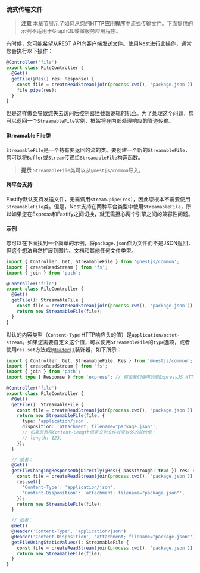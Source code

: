 ### 流式传输文件

> **注意** 本章节展示了如何从您的**HTTP应用程序**中流式传输文件。下面提供的示例不适用于GraphQL或微服务应用程序。

有时候，您可能希望从REST API向客户端发送文件。使用Nest进行此操作，通常您会执行以下操作：

```ts
@Controller('file')
export class FileController {
  @Get()
  getFile(@Res() res: Response) {
    const file = createReadStream(join(process.cwd(), 'package.json'));
    file.pipe(res);
  }
}
```

但是这样做会导致您失去访问后控制器拦截器逻辑的机会。为了处理这个问题，您可以返回一个`StreamableFile`实例，框架将在内部处理响应的管道传输。

#### Streamable File类

`StreamableFile`是一个持有要返回的流的类。要创建一个新的`StreamableFile`，您可以将`Buffer`或`Stream`传递给`StreamableFile`构造函数。

> **提示** `StreamableFile`类可以从`@nestjs/common`导入。

#### 跨平台支持

Fastify默认支持发送文件，无需调用`stream.pipe(res)`，因此您根本不需要使用`StreamableFile`类。但是，Nest支持在两种平台类型中使用`StreamableFile`，所以如果您在Express和Fastify之间切换，就无需担心两个引擎之间的兼容性问题。

#### 示例

您可以在下面找到一个简单的示例，将`package.json`作为文件而不是JSON返回，但这个想法自然扩展到图片、文档和其他任何文件类型。

```ts
import { Controller, Get, StreamableFile } from '@nestjs/common';
import { createReadStream } from 'fs';
import { join } from 'path';

@Controller('file')
export class FileController {
  @Get()
  getFile(): StreamableFile {
    const file = createReadStream(join(process.cwd(), 'package.json'));
    return new StreamableFile(file);
  }
}
```

默认的内容类型（`Content-Type` HTTP响应头的值）是`application/octet-stream`。如果您需要自定义这个值，可以使用`StreamableFile`的`type`选项，或者使用`res.set`方法或[`@Header()`](/controllers#headers)装饰器，如下所示：

```ts
import { Controller, Get, StreamableFile, Res } from '@nestjs/common';
import { createReadStream } from 'fs';
import { join } from 'path';
import type { Response } from 'express'; // 假设我们使用的是ExpressJS HTTP适配器

@Controller('file')
export class FileController {
  @Get()
  getFile(): StreamableFile {
    const file = createReadStream(join(process.cwd(), 'package.json'));
    return new StreamableFile(file, {
      type: 'application/json',
      disposition: 'attachment; filename="package.json"',
      // 如果您想将Content-Length值定义为文件长度以外的其他值：
      // length: 123,
    });
  }

  // 或者：
  @Get()
  getFileChangingResponseObjDirectly(@Res({ passthrough: true }) res: Response): StreamableFile {
    const file = createReadStream(join(process.cwd(), 'package.json'));
    res.set({
      'Content-Type': 'application/json',
      'Content-Disposition': 'attachment; filename="package.json"',
    });
    return new StreamableFile(file);
  }

  // 或者：
  @Get()
  @Header('Content-Type', 'application/json')
  @Header('Content-Disposition', 'attachment; filename="package.json"')
  getFileUsingStaticValues(): StreamableFile {
    const file = createReadStream(join(process.cwd(), 'package.json'));
    return new StreamableFile(file);
  }
}
```